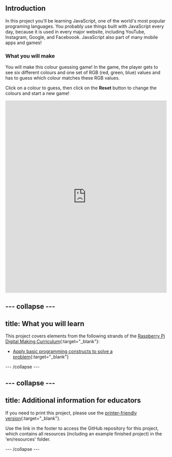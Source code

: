 ## Introduction

In this project you'll be learning JavaScript, one of the world's most popular programing languages. You probably use things built with JavaScript every day, because it is used in every major website, including YouTube, Instagram, Google, and Faceboook. JavaScript also part of many mobile apps and games!

### What you will make

You will make this colour guessing game! In the game, the player gets to see six different colours and one set of RGB (red, green, blue) values and has to guess which colour matches these RGB values.

Click on a colour to guess, then click on the **Reset** button to change the colours and start a new game!

<div class="app-preview">
  <iframe src="https://trinket.io/embed/html/b9aa708319?outputOnly=true" width="100%" height="600" frameborder="0" marginwidth="0" marginheight="0" allowfullscreen></iframe>
</div>


--- collapse ---
---
title: What you will learn
---

This project covers elements from the following strands of the [Raspberry Pi Digital Making Curriculum](http://rpf.io/curriculum){:target="_blank"}:

+ [Apply basic programming constructs to solve a problem](https://curriculum.raspberrypi.org/programming/builder/){:target="_blank"}

--- /collapse ---

--- collapse ---
---
title: Additional information for educators
---

If you need to print this project, please use the [printer-friendly version](https://projects.raspberrypi.org/en/projects/cd-beginner-javascript-sushi/print){:target="_blank"}.

Use the link in the footer to access the GitHub repository for this project, which contains all resources (including an example finished project) in the 'en/resources' folder.

--- /collapse ---
